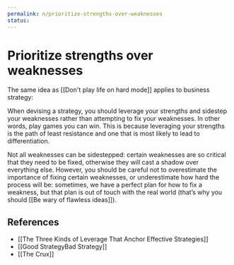 ```yaml
---
permalink: n/prioritize-strengths-over-weaknesses
status: 
---
```

# Prioritize strengths over weaknesses

The same idea as [[Don't play life on hard mode]] applies to business strategy:

When devising a strategy, you should leverage your strengths and sidestep your weaknesses rather than attempting to fix your weaknesses. In other words, play games you can win. This is because leveraging your strengths is the path of least resistance and one that is most likely to lead to differentiation.

Not all weaknesses can be sidestepped: certain weaknesses are so critical that they need to be fixed, otherwise they will cast a shadow over everything else. However, you should be careful not to overestimate the importance of fixing certain weaknesses, or underestimate how hard the process will be: sometimes, we have a perfect plan for how to fix a weakness, but that plan is out of touch with the real world (that’s why you should [[Be wary of flawless ideas]]).

## References

- [[The Three Kinds of Leverage That Anchor Effective Strategies]]
- [[Good StrategyBad Strategy]]
- [[The Crux]]
